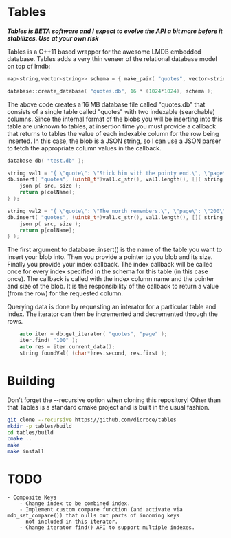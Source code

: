 # Tables

**_Tables is BETA software and I expect to evolve the API a bit more before it stabilizes. Use at your own risk_**

Tables is a C++11 based wrapper for the awesome LMDB embedded database. Tables adds a very thin veneer of the relational database model on top of lmdb:

```c++
map<string,vector<string>> schema = { make_pair( "quotes", vector<string>{ "page", "speaker" } ) };

database::create_database( "quotes.db", 16 * (1024*1024), schema );
```

The above code creates a 16 MB database file called "quotes.db" that consists of a single table called "quotes" with two indexable (searchable) columns. Since the internal format of the blobs you will be inserting into this table are unknown to tables, at insertion time you must provide a callback that returns to tables the value of each indexable column for the row being inserted. In this case, the blob is a JSON string, so I can use a JSON parser to fetch the appropriate column values in the callback.

```c++
database db( "test.db" );

string val1 = "{ \"quote\": \"Stick him with the pointy end.\", \"page\": \"100\", \"speaker\": \"John Snow\" }";
db.insert( "quotes", (uint8_t*)val1.c_str(), val1.length(), []( string colName, const uint8_t* src, size_t size ) {
    json p( src, size );
    return p[colName];
} );

string val2 = "{ \"quote\": \"The north remembers.\", \"page\": \"200\", \"speaker\": \"Bran\" }";
db.insert( "quotes", (uint8_t*)val1.c_str(), val1.length(), []( string colName, const uint8_t* src, size_t size ) {
    json p( src, size );
    return p[colName];
} );

```

The first argument to database::insert() is the name of the table you want to insert your blob into. Then you provide a pointer to you blob and its size. Finally you provide your index callback. The index callback will be called once for every index specified in the schema for this table (in this case once). The callback is called with the index column name and the pointer and size of the blob. It is the responsibility of the callback to return a value (from the row) for the requested column.

Querying data is done by requesting an interator for a particular table and index. The iterator can then be incremented and decremented through the rows.

```c++
    auto iter = db.get_iterator( "quotes", "page" );
    iter.find( "100" );
    auto res = iter.current_data();
    string foundVal( (char*)res.second, res.first );
```

# Building
Don't forget the --recursive option when cloning this repository! Other than that Tables is a standard cmake project and is built in the usual fashion.

```bash
git clone --recursive https://github.com/dicroce/tables
mkdir -p tables/build
cd tables/build
cmake ..
make
make install
```

# TODO
    - Composite Keys
        - Change index to be combined index.
        - Implement custom compare function (and activate via mdb_set_compare()) that nulls out parts of incoming keys
          not included in this iterator.
        - Change iterator find() API to support multiple indexes.
